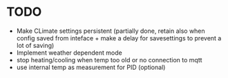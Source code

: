 # TODO
- Make CLimate settings persistent (partially done, retain also when config saved from inteface + make a delay for savesettings to prevent a lot of saving)
- Implement weather dependent mode
- stop heating/cooling when temp too old or no connection to mqtt
- use internal temp as measurement for PID (optional)
